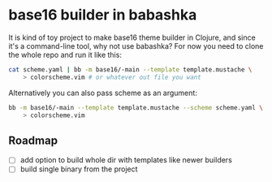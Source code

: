 
# base16 builder in babashka

It is kind of toy project to make base16 theme builder in Clojure, and since it's
a command-line tool, why not use babashka? For now you need to clone the whole
repo and run it like this:

``` sh
cat scheme.yaml | bb -m base16/-main --template template.mustache \
    > colorscheme.vim # or whatever out file you want
```

Alternatively you can also pass scheme as an argument:

``` sh
bb -m base16/-main --template template.mustache --scheme scheme.yaml \
    > colorscheme.vim
```

## Roadmap

* [ ] add option to build whole dir with templates like newer builders
* [ ] build single binary from the project
